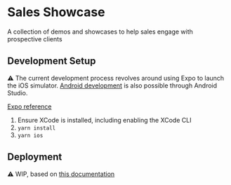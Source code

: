 # Sales Showcase
A collection of demos and showcases to help sales engage with prospective clients

## Development Setup
:warning: The current development process revolves around using Expo to launch the iOS simulator. [Android development](https://docs.expo.dev/workflow/android-studio-emulator/) is also possible through Android Studio.

[Expo reference](https://docs.expo.dev/workflow/ios-simulator/)

1. Ensure XCode is installed, including enabling the XCode CLI
2. `yarn install`
3. `yarn ios`

## Deployment

:warning: WIP, based on [this documentation](https://docs.expo.dev/build/setup/)
